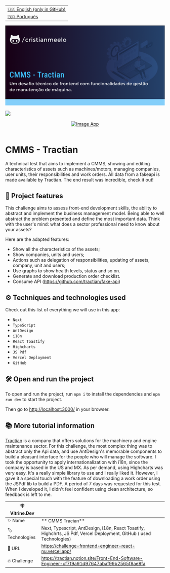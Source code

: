 <table align="right">
  <tr>
    <td>
      <a href="README-EN.md">🇺🇸 English (only in GitHub)</a>
    </td>
  </tr>
  <tr>
    <td>
      <a href="README.md">🇧🇷 Português</a>
    </td>
  </tr>
</table>

![](https://github.com/cristianmeelo/challenge-frontend-engineer-react/blob/main/thumbnail.png?raw=true)

![](https://github.com/cristianmeelo/challenge-frontend-engineer-react/blob/main/thumbnail-mockup-en.png?raw=true#vitrinedev)

<div align="center">
<a href="https://challenge-frontend-engineer-react-nu.vercel.app/">
  <img src="https://img.shields.io/badge/-CHECK%20HERE-lightblue"
  alt="Image App" >
</a>
</div>

<br/>

# CMMS - Tractian

A technical test that aims to implement a CMMS, showing and editing characteristics of assets such as machines/motors, managing companies, user units, their responsibilities and work orders. All data from a fakeapi is made available by Tractian. The end result was incredible, check it out!

## 🔨 Project features

This challenge aims to assess front-end development skills, the ability to abstract and implement the business management model. Being able to well abstract the problem presented and define the most important data. Think with the user's mind: what does a sector professional need to know about your assets?

Here are the adapted features:

- Show all the characteristics of the assets;
- Show companies, units and users;
- Actions such as delegation of responsibilities, updating of assets, company, unit and users;
- Use graphs to show health levels, status and so on.
- Generate and download production order checklist.
- Consume API (https://github.com/tractian/fake-api)

## ⚙️ Techniques and technologies used

Check out this list of everything we will use in this app:

- `Next`
- `TypeScript`
- `AntDesign`
- `i18n`
- `React Toastify`
- `Highcharts`
- `JS Pdf`
- `Vercel Deployment`
- `GitHub`

## 🛠️ Open and run the project

To open and run the project, run `npm i` to install the dependencies and `npm run dev` to start the project.

Then go to <a href="http://localhost:3000/">http://localhost:3000/</a> in your browser.

## 📚 More tutorial information

[Tractian](https://tractian.com/) is a company that offers solutions for the machinery and engine maintenance sector. For this challenge, the most complex thing was to abstract only the Api data, and use AntDesign's memorable components to build a pleasant interface for the people who will manage the software. I took the opportunity to apply internationalization with i18n, since the company is based in the US and MX. As per demand, using Highcharts was very easy. It's a really simple library to use and I really liked it. However, I gave it a special touch with the feature of downloading a work order using the JSPdf lib to build a PDF. A period of 7 days was requested for this test. When I developed it, I didn't feel confident using clean architecture, so feedback is left to me.

| :placard: Vitrine.Dev |                                                                                   |
| --------------------- | --------------------------------------------------------------------------------- |
| :sparkles: Name       | ** CMMS Tracian**                                                                       |
| :label: Technologies  | Next, Typescript, AntDesign, i18n, React Toastify, Highchrts, JS Pdf, Vercel Deployment, GitHub ( used Technologies) |
| :rocket: URL          | https://challenge-frontend-engineer-react-nu.vercel.app/                             |
| :fire: Challenge      | https://tractian.notion.site/Front-End-Software-Engineer-cf7f9a91d97647abaf99b2565f8ae8fa                                   |
